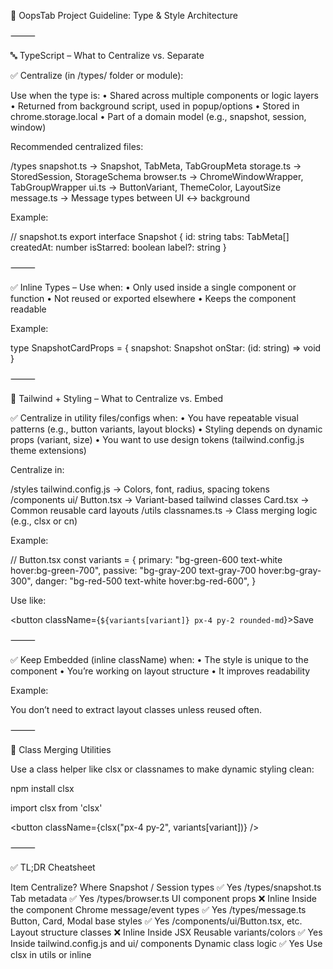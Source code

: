 📐 OopsTab Project Guideline: Type & Style Architecture

⸻

🔤 TypeScript – What to Centralize vs. Separate

✅ Centralize (in /types/ folder or module):

Use when the type is:
• Shared across multiple components or logic layers
• Returned from background script, used in popup/options
• Stored in chrome.storage.local
• Part of a domain model (e.g., snapshot, session, window)

Recommended centralized files:

/types
snapshot.ts → Snapshot, TabMeta, TabGroupMeta
storage.ts → StoredSession, StorageSchema
browser.ts → ChromeWindowWrapper, TabGroupWrapper
ui.ts → ButtonVariant, ThemeColor, LayoutSize
message.ts → Message types between UI ↔ background

Example:

// snapshot.ts
export interface Snapshot {
id: string
tabs: TabMeta[]
createdAt: number
isStarred: boolean
label?: string
}

⸻

✅ Inline Types – Use when:
• Only used inside a single component or function
• Not reused or exported elsewhere
• Keeps the component readable

Example:

type SnapshotCardProps = {
snapshot: Snapshot
onStar: (id: string) => void
}

⸻

🎨 Tailwind + Styling – What to Centralize vs. Embed

✅ Centralize in utility files/configs when:
• You have repeatable visual patterns (e.g., button variants, layout blocks)
• Styling depends on dynamic props (variant, size)
• You want to use design tokens (tailwind.config.js theme extensions)

Centralize in:

/styles
tailwind.config.js → Colors, font, radius, spacing tokens
/components
ui/
Button.tsx → Variant-based tailwind classes
Card.tsx → Common reusable card layouts
/utils
classnames.ts → Class merging logic (e.g., clsx or cn)

Example:

// Button.tsx
const variants = {
primary: "bg-green-600 text-white hover:bg-green-700",
passive: "bg-gray-200 text-gray-700 hover:bg-gray-300",
danger: "bg-red-500 text-white hover:bg-red-600",
}

Use like:

<button className={`${variants[variant]} px-4 py-2 rounded-md`}>Save</button>

⸻

✅ Keep Embedded (inline className) when:
• The style is unique to the component
• You’re working on layout structure
• It improves readability

Example:

<div className="flex flex-col gap-2 p-4 bg-white rounded-md shadow-md">

You don’t need to extract layout classes unless reused often.

⸻

🧩 Class Merging Utilities

Use a class helper like clsx or classnames to make dynamic styling clean:

npm install clsx

import clsx from 'clsx'

<button className={clsx("px-4 py-2", variants[variant])} />

⸻

✅ TL;DR Cheatsheet

Item Centralize? Where
Snapshot / Session types ✅ Yes /types/snapshot.ts
Tab metadata ✅ Yes /types/browser.ts
UI component props ❌ Inline Inside the component
Chrome message/event types ✅ Yes /types/message.ts
Button, Card, Modal base styles ✅ Yes /components/ui/Button.tsx, etc.
Layout structure classes ❌ Inline Inside JSX
Reusable variants/colors ✅ Yes Inside tailwind.config.js and ui/ components
Dynamic class logic ✅ Yes Use clsx in utils or inline
